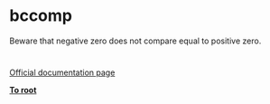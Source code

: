 # bccomp




<div class="phpcode"><span class="html">
Beware that negative zero does not compare equal to positive zero.</span>
</div>
  

#

[Official documentation page](https://www.php.net/manual/en/function.bccomp.php)

**[To root](/README.md)**